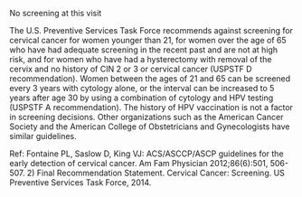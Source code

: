 No screening at this visit

The U.S. Preventive Services Task Force recommends against screening for cervical cancer for women
younger than 21, for women over the age of 65 who have had adequate screening in the recent past and
are not at high risk, and for women who have had a hysterectomy with removal of the cervix and no
history of CIN 2 or 3 or cervical cancer (USPSTF D recommendation). Women between the ages of 21
and 65 can be screened every 3 years with cytology alone, or the interval can be increased to 5 years after
age 30 by using a combination of cytology and HPV testing (USPSTF A recommendation). The history
of HPV vaccination is not a factor in screening decisions. Other organizations such as the American
Cancer Society and the American College of Obstetricians and Gynecologists have similar guidelines.

Ref: Fontaine PL, Saslow D, King VJ: ACS/ASCCP/ASCP guidelines for the early detection of cervical cancer. Am Fam
Physician 2012;86(6):501, 506-507. 2) Final Recommendation Statement. Cervical Cancer: Screening. US Preventive
Services Task Force, 2014.